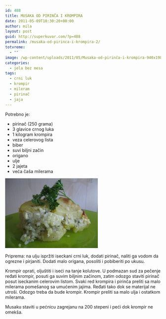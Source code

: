 ```yaml
---
id: 488
title: MUSAKA OD PIRINČA I KROMPIRA
date: 2011-05-09T10:30:20+00:00
author: mila
layout: post
guid: http://superkuvar.com/?p=488
permalink: /musaka-od-pirinca-i-krompira-2/
totvreme:
  - ""
image: /wp-content/uploads/2011/05/Musaka-od-pirinča-i-krompira-940x198.jpg
categories:
  - jela bez mesa
tags:
  - crni luk
  - krompir
  - mileram
  - pirinač
  - jaja
---
```

Potrebno je:

  * pirinač (250 grama)
  * 3 glavice crnog luka
  * 1 kilogram krompira
  * veza celerovog lista
  * biber
  * suvi biljni začin
  * origano
  * ulje
  * 2 jajeta
  * veća čaša milerama

<img class="alignnone size-medium wp-image-3094" title="Musaka od pirinča i krompira" src="/wp-content/uploads/2011/05/Musaka-od-pirinča-i-krompira-300x225.jpg" alt="" width="300" height="225" /> 

Priprema: na ulju ispržiti iseckani crni luk, dodati pirinač, naliti ga vodom da ogrezne i pirjaniti. Dodati malo origana, posoliti i pobiberiti po ukusu.

Krompir oprati, oljuštiti i iseći na tanje kolutove. U podmazan sud za pečenje ređati krompir, posuti ga suvim biljnim začinom, zatim odozgo staviti pirinač posut iseckanim celerovim listom. Svaki red krompira i pirinča preliti sa malo milerama pomešanog sa umućenim jajima. Ređati tako dok se materijal ne utroši. Odozgo treba da bude krompir. Krompir preliti sa malo ulja i ostatkom milerama.

Musaku staviti u pećnicu zagrejanu na 200 stepeni i peći dok krompir ne omekša.

&nbsp;
